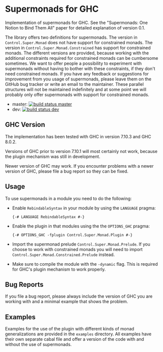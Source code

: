 # Supermonads for GHC

Implementation of supermonads for GHC. See the 
"Supermonads: One Notion to Bind Them All" paper for detailed explanation
of version 0.1.

The library offers two definitions for supermonads. The version 
in `Control.Super.Monad` does not have support for constrained
monads. The version in `Control.Super.Monad.Constrained` has 
support for constrained monads. The different versions are 
provided, because working with the additional constraints 
required for constrained monads can be cumbersome sometimes.
We want to offer people a possibility to experiment with supermonads 
without having to bother with these constraints, if they don't need 
constrained monads. If you have any feedback or suggestions for 
improvement from you usage of supermonads, please leave them on
the GitHub bug tracker or write an email to the maintainer.
These parallel structures will not be maintained indefinitely and
at some point we will probably only offer supermonads with support
for constrained monads.

* master: [![build status master][TravisBuildMaster]](https://travis-ci.org/jbracker/supermonad)
* dev: [![build status dev][TravisBuildDev]](https://travis-ci.org/jbracker/supermonad)

## GHC Version

The implementation has been tested with GHC in version 7.10.3 and GHC 8.0.2.

Versions of GHC prior to version 7.10.1 will most certainly not work,
because the plugin mechanism was still in development.

Newer version of GHC may work. If you encounter problems with a newer version
of GHC, please file a bug report so they can be fixed.

## Usage

To use supermonads in a module you need to do the following:

* Enable `RebindableSyntax` in your module by using the `LANGUAGE` pragma:
  
  ```{-# LANGUAGE RebindableSyntax #-}```
  
* Enable the plugin in that modules using the the `OPTIONS_GHC` pragma:
  
  ```{-# OPTIONS_GHC -fplugin Control.Super.Monad.Plugin #-}```
  
* Import the supermonad prelude `Control.Super.Monad.Prelude`.
  If you choose to work with constrained monads you will need to
  import `Control.Super.Monad.Constrained.Prelude` instead.
* Make sure to compile the module with the `-dynamic` flag.
  This is required for GHC's plugin mechanism to work properly.

## Bug Reports

If you file a bug report, please always include the version of GHC 
you are working with and a minimal example that shows the problem.

## Examples

Examples for the use of the plugin with different kinds of monad generalizations 
are provided in the `examples` directory. All examples have their own separate 
cabal file and offer a version of the code with and without the use of supermonads.

[TravisBuildMaster]: https://travis-ci.org/jbracker/supermonad.svg?branch=master
[TravisBuildDev]: https://travis-ci.org/jbracker/supermonad.svg?branch=dev
